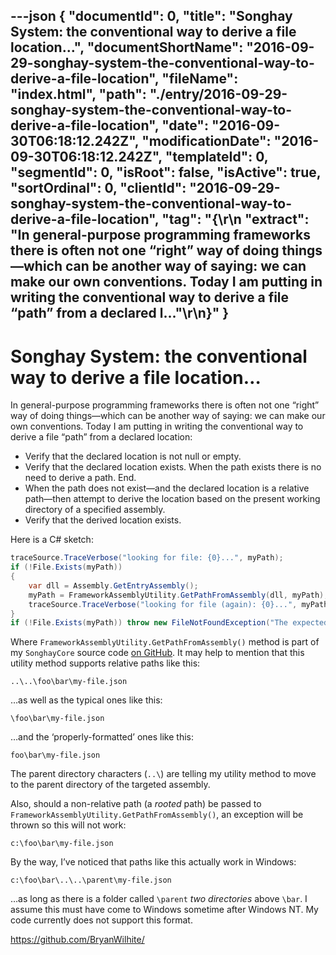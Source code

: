 ---json
{
  "documentId": 0,
  "title": "Songhay System: the conventional way to derive a file location…",
  "documentShortName": "2016-09-29-songhay-system-the-conventional-way-to-derive-a-file-location",
  "fileName": "index.html",
  "path": "./entry/2016-09-29-songhay-system-the-conventional-way-to-derive-a-file-location",
  "date": "2016-09-30T06:18:12.242Z",
  "modificationDate": "2016-09-30T06:18:12.242Z",
  "templateId": 0,
  "segmentId": 0,
  "isRoot": false,
  "isActive": true,
  "sortOrdinal": 0,
  "clientId": "2016-09-29-songhay-system-the-conventional-way-to-derive-a-file-location",
  "tag": "{\r\n  \"extract\": \"In general-purpose programming frameworks there is often not one “right” way of doing things—which can be another way of saying: we can make our own conventions. Today I am putting in writing the conventional way to derive a file “path” from a declared l...\"\r\n}"
}
---

# Songhay System: the conventional way to derive a file location…

In general-purpose programming frameworks there is often not one “right” way of doing things—which can be another way of saying: we can make our own conventions. Today I am putting in writing the conventional way to derive a file “path” from a declared location:

* Verify that the declared location is not null or empty.
* Verify that the declared location exists. When the path exists there is no need to derive a path. End.
* When the path does not exist—and the declared location is a relative path—then attempt to derive the location based on the present working directory of a specified assembly.
* Verify that the derived location exists.

Here is a C# sketch:

```cs
traceSource.TraceVerbose("looking for file: {0}...", myPath);
if (!File.Exists(myPath))
{
    var dll = Assembly.GetEntryAssembly();
    myPath = FrameworkAssemblyUtility.GetPathFromAssembly(dll, myPath);
    traceSource.TraceVerbose("looking for file (again): {0}...", myPath);
}
if (!File.Exists(myPath)) throw new FileNotFoundException("The expected file is not here.");
```

Where `FrameworkAssemblyUtility.GetPathFromAssembly()` method is part of my `SonghayCore` source code [on GitHub](https://github.com/BryanWilhite/SonghayCore/blob/master/Songhay/FrameworkAssemblyUtility.cs). It may help to mention that this utility method supports relative paths like this:

```plaintext
..\..\foo\bar\my-file.json
```

…as well as the typical ones like this:

```plaintext
\foo\bar\my-file.json
```

…and the ‘properly-formatted’ ones like this:

```plaintext
foo\bar\my-file.json
```

The parent directory characters (`..\`) are telling my utility method to move to the parent directory of the targeted assembly.

Also, should a non-relative path (a *rooted* path) be passed to `FrameworkAssemblyUtility.GetPathFromAssembly()`, an exception will be thrown so this will not work:

```plaintext
c:\foo\bar\my-file.json
```

By the way, I’ve noticed that paths like this actually work in Windows:

```plaintext
c:\foo\bar\..\..\parent\my-file.json
```

…as long as there is a folder called `\parent` *two directories* above `\bar`. I assume this must have come to Windows sometime after Windows NT. My code currently does not support this format.

<https://github.com/BryanWilhite/>
